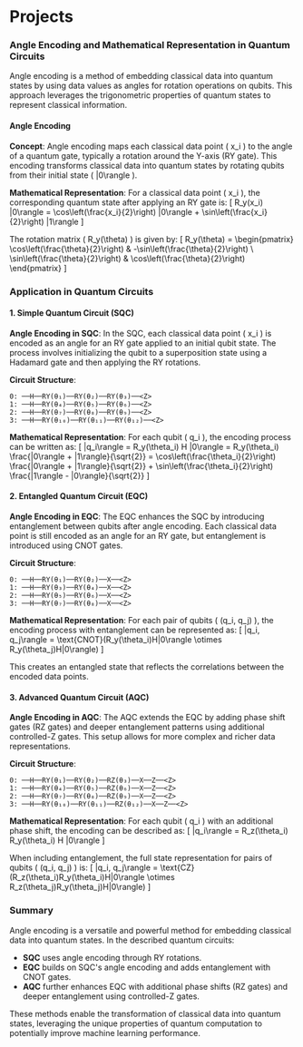 # Projects

### Angle Encoding and Mathematical Representation in Quantum Circuits

Angle encoding is a method of embedding classical data into quantum states by using data values as angles for rotation operations on qubits. This approach leverages the trigonometric properties of quantum states to represent classical information.

#### Angle Encoding

**Concept**:
Angle encoding maps each classical data point \( x_i \) to the angle of a quantum gate, typically a rotation around the Y-axis (RY gate). This encoding transforms classical data into quantum states by rotating qubits from their initial state \( |0\rangle \).

**Mathematical Representation**:
For a classical data point \( x_i \), the corresponding quantum state after applying an RY gate is:
\[ R_y(x_i) |0\rangle = \cos\left(\frac{x_i}{2}\right) |0\rangle + \sin\left(\frac{x_i}{2}\right) |1\rangle \]

The rotation matrix \( R_y(\theta) \) is given by:
\[ R_y(\theta) = \begin{pmatrix}
\cos\left(\frac{\theta}{2}\right) & -\sin\left(\frac{\theta}{2}\right) \\
\sin\left(\frac{\theta}{2}\right) & \cos\left(\frac{\theta}{2}\right)
\end{pmatrix} \]

### Application in Quantum Circuits

#### 1. Simple Quantum Circuit (SQC)

**Angle Encoding in SQC**:
In the SQC, each classical data point \( x_i \) is encoded as an angle for an RY gate applied to an initial qubit state. The process involves initializing the qubit to a superposition state using a Hadamard gate and then applying the RY rotations.

**Circuit Structure**:
```
0: ──H──RY(θ₁)──RY(θ₂)──RY(θ₃)──<Z>
1: ──H──RY(θ₄)──RY(θ₅)──RY(θ₆)──<Z>
2: ──H──RY(θ₇)──RY(θ₈)──RY(θ₉)──<Z>
3: ──H──RY(θ₁₀)──RY(θ₁₁)──RY(θ₁₂)──<Z>
```

**Mathematical Representation**:
For each qubit \( q_i \), the encoding process can be written as:
\[ |q_i\rangle = R_y(\theta_i) H |0\rangle = R_y(\theta_i) \frac{|0\rangle + |1\rangle}{\sqrt{2}} = \cos\left(\frac{\theta_i}{2}\right) \frac{|0\rangle + |1\rangle}{\sqrt{2}} + \sin\left(\frac{\theta_i}{2}\right) \frac{|1\rangle - |0\rangle}{\sqrt{2}} \]

#### 2. Entangled Quantum Circuit (EQC)

**Angle Encoding in EQC**:
The EQC enhances the SQC by introducing entanglement between qubits after angle encoding. Each classical data point is still encoded as an angle for an RY gate, but entanglement is introduced using CNOT gates.

**Circuit Structure**:
```
0: ──H──RY(θ₁)──RY(θ₂)──X──<Z>
1: ──H──RY(θ₃)──RY(θ₄)──X──<Z>
2: ──H──RY(θ₅)──RY(θ₆)──X──<Z>
3: ──H──RY(θ₇)──RY(θ₈)──X──<Z>
```

**Mathematical Representation**:
For each pair of qubits \( (q_i, q_j) \), the encoding process with entanglement can be represented as:
\[ |q_i, q_j\rangle = \text{CNOT}(R_y(\theta_i)H|0\rangle \otimes R_y(\theta_j)H|0\rangle) \]

This creates an entangled state that reflects the correlations between the encoded data points.

#### 3. Advanced Quantum Circuit (AQC)

**Angle Encoding in AQC**:
The AQC extends the EQC by adding phase shift gates (RZ gates) and deeper entanglement patterns using additional controlled-Z gates. This setup allows for more complex and richer data representations.

**Circuit Structure**:
```
0: ──H──RY(θ₁)──RY(θ₂)──RZ(θ₃)──X──Z──<Z>
1: ──H──RY(θ₄)──RY(θ₅)──RZ(θ₆)──X──Z──<Z>
2: ──H──RY(θ₇)──RY(θ₈)──RZ(θ₉)──X──Z──<Z>
3: ──H──RY(θ₁₀)──RY(θ₁₁)──RZ(θ₁₂)──X──Z──<Z>
```

**Mathematical Representation**:
For each qubit \( q_i \) with an additional phase shift, the encoding can be described as:
\[ |q_i\rangle = R_z(\theta_i) R_y(\theta_i) H |0\rangle \]

When including entanglement, the full state representation for pairs of qubits \( (q_i, q_j) \) is:
\[ |q_i, q_j\rangle = \text{CZ}(R_z(\theta_i)R_y(\theta_i)H|0\rangle \otimes R_z(\theta_j)R_y(\theta_j)H|0\rangle) \]

### Summary

Angle encoding is a versatile and powerful method for embedding classical data into quantum states. In the described quantum circuits:

- **SQC** uses angle encoding through RY rotations.
- **EQC** builds on SQC's angle encoding and adds entanglement with CNOT gates.
- **AQC** further enhances EQC with additional phase shifts (RZ gates) and deeper entanglement using controlled-Z gates.

These methods enable the transformation of classical data into quantum states, leveraging the unique properties of quantum computation to potentially improve machine learning performance.
